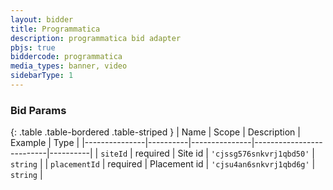 ```yaml
---
layout: bidder
title: Programmatica
description: programmatica bid adapter
pbjs: true
biddercode: programmatica
media_types: banner, video
sidebarType: 1
---
```


### Bid Params

{: .table .table-bordered .table-striped }
| Name          | Scope    | Description   | Example                  | Type     |
|---------------|----------|---------------|--------------------------|----------|
| `siteId`      | required | Site id       | `'cjssg576snkvrj1qbd50'` | `string` |
| `placementId` | required | Placement id  | `'cjsu4an6snkvrj1qbd6g'` | `string` |
